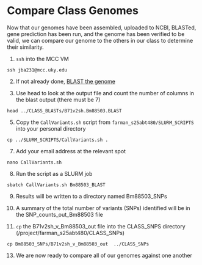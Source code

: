 # Compare Class Genomes

Now that our genomes have been assembled, uploaded to NCBI, BLASTed, gene prediction has been run, and the genome has been verified to be valid, we can compare our genome to the others in our class to determine their similarity.

1. `ssh` into the MCC VM

```
ssh jba231@mcc.uky.edu
```

2. If not already done, [BLAST the genome](BLASTGenome.md)

3. Use head to look at the output file and count the number of columns in the blast output (there must be 7)

```
head ../CLASS_BLASTs/B71v2sh.Bm88503.BLAST
```

5. Copy the `CallVariants.sh` script from `farman_s25abt480/SLURM_SCRIPTS` into your personal directory

```
cp ../SLURM_SCRIPTS/CallVariants.sh .
```

7. Add your email address at the relevant spot

```
nano CallVariants.sh
```

8. Run the script as a SLURM job

```
sbatch CallVariants.sh Bm88503_BLAST
```

9. Results will be written to a directory named Bm88503_SNPs

11. A summary of the total number of variants (SNPs) identified will be in the SNP_counts_out_Bm88503 file

12. `cp` the B71v2sh_v_Bm88503_out file into the CLASS_SNPS directory (/project/farman_s25abt480/CLASS_SNPs)

```
cp Bm88503_SNPs/B71v2sh_v_Bm88503_out  ../CLASS_SNPs
```

13. We are now ready to compare all of our genomes against one another
